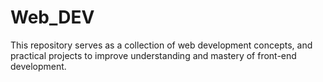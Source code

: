# Web_DEV
 This repository serves as a collection of web development concepts, and practical projects to improve understanding and mastery of front-end development.
